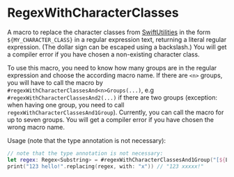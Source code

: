 # RegexWithCharacterClasses

A macro to replace the character classes from [SwiftUtilities](https://github.com/stefanspringer1/SwiftUtilities) in the form `${MY_CHARACTER_CLASS}` in a regular expression text, returning a literal regular expression. (The dollar sign can be escaped using a backslash.) You will get a compiler error if you have chosen a non-existing character class.

To use this macro, you need to know how many groups are in the regular expression and choose the according macro name. If there are `<n>` groups, you will have to call the macro by `#regexWithCharacterClassesAnd<n>Groups(...)`, e.g `#regexWithCharacterClassesAnd2(...)` if there are two groups (exception: when having one group, you need to call `regexWithCharacterClassesAnd1Group`). Currently, you can call the macro for up to seven groups. You will get a compiler error if you have chosen the wrong macro name.

Usage (note that the type annotation is not necessary):

```swift
// note that the type annotation is not necessary:
let regex: Regex<Substring> = #regexWithCharacterClassesAnd1Group("[${LATIN_LETTERS}]")
print("123 hello!".replacing(regex, with: "x")) // "123 xxxxx!"
```
